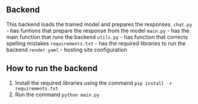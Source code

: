 ## Backend
This backend loads the trained model and prepares the responses.
```chat.py``` - has funtions that prepare the response from the model
```main.py``` - has the main function that runs the backend
```utils.py``` - has function that corrects spelling mistakes
```requirements.txt``` - has the required libraries to run the backend
```render.yaml``` - hosting site configuration

## How to run the backend
1. Install the required libraries using the command ```pip install -r requirements.txt```
2. Run the command ```python main.py```

